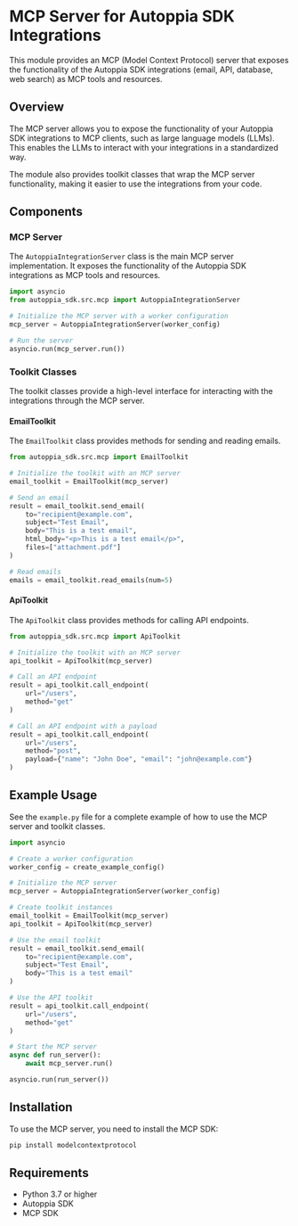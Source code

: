 # MCP Server for Autoppia SDK Integrations

This module provides an MCP (Model Context Protocol) server that exposes the functionality of the Autoppia SDK integrations (email, API, database, web search) as MCP tools and resources.

## Overview

The MCP server allows you to expose the functionality of your Autoppia SDK integrations to MCP clients, such as large language models (LLMs). This enables the LLMs to interact with your integrations in a standardized way.

The module also provides toolkit classes that wrap the MCP server functionality, making it easier to use the integrations from your code.

## Components

### MCP Server

The `AutoppiaIntegrationServer` class is the main MCP server implementation. It exposes the functionality of the Autoppia SDK integrations as MCP tools and resources.

```python
import asyncio
from autoppia_sdk.src.mcp import AutoppiaIntegrationServer

# Initialize the MCP server with a worker configuration
mcp_server = AutoppiaIntegrationServer(worker_config)

# Run the server
asyncio.run(mcp_server.run())
```

### Toolkit Classes

The toolkit classes provide a high-level interface for interacting with the integrations through the MCP server.

#### EmailToolkit

The `EmailToolkit` class provides methods for sending and reading emails.

```python
from autoppia_sdk.src.mcp import EmailToolkit

# Initialize the toolkit with an MCP server
email_toolkit = EmailToolkit(mcp_server)

# Send an email
result = email_toolkit.send_email(
    to="recipient@example.com",
    subject="Test Email",
    body="This is a test email",
    html_body="<p>This is a test email</p>",
    files=["attachment.pdf"]
)

# Read emails
emails = email_toolkit.read_emails(num=5)
```

#### ApiToolkit

The `ApiToolkit` class provides methods for calling API endpoints.

```python
from autoppia_sdk.src.mcp import ApiToolkit

# Initialize the toolkit with an MCP server
api_toolkit = ApiToolkit(mcp_server)

# Call an API endpoint
result = api_toolkit.call_endpoint(
    url="/users",
    method="get"
)

# Call an API endpoint with a payload
result = api_toolkit.call_endpoint(
    url="/users",
    method="post",
    payload={"name": "John Doe", "email": "john@example.com"}
)
```

## Example Usage

See the `example.py` file for a complete example of how to use the MCP server and toolkit classes.

```python
import asyncio

# Create a worker configuration
worker_config = create_example_config()

# Initialize the MCP server
mcp_server = AutoppiaIntegrationServer(worker_config)

# Create toolkit instances
email_toolkit = EmailToolkit(mcp_server)
api_toolkit = ApiToolkit(mcp_server)

# Use the email toolkit
result = email_toolkit.send_email(
    to="recipient@example.com",
    subject="Test Email",
    body="This is a test email"
)

# Use the API toolkit
result = api_toolkit.call_endpoint(
    url="/users",
    method="get"
)

# Start the MCP server
async def run_server():
    await mcp_server.run()

asyncio.run(run_server())
```

## Installation

To use the MCP server, you need to install the MCP SDK:

```bash
pip install modelcontextprotocol
```

## Requirements

- Python 3.7 or higher
- Autoppia SDK
- MCP SDK
